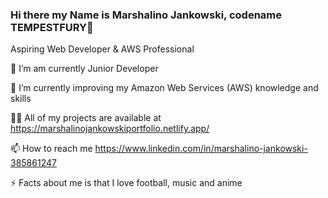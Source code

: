 ### Hi there my Name is Marshalino Jankowski, codename TEMPESTFURY👋

Aspiring Web Developer & AWS Professional

🔭 I’m am currently Junior Developer

🌱 I’m currently improving my Amazon Web Services (AWS) knowledge and skills

👨‍💻 All of my projects are available at https://marshalinojankowskiportfolio.netlify.app/

📫 How to reach me https://www.linkedin.com/in/marshalino-jankowski-385861247

⚡ Facts about me is that I love football, music and anime
